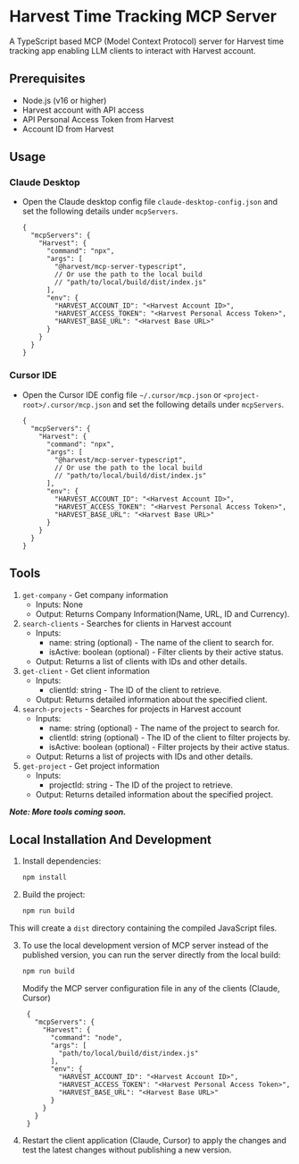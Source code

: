 # Harvest Time Tracking MCP Server

A TypeScript based MCP (Model Context Protocol) server for Harvest time tracking app enabling LLM clients to interact with Harvest account.

## Prerequisites

- Node.js (v16 or higher)
- Harvest account with API access
- API Personal Access Token from Harvest
- Account ID from Harvest

## Usage
### Claude Desktop
- Open the Claude desktop config file `claude-desktop-config.json` and set the following details under `mcpServers`.

  ```jsonc
  {
    "mcpServers": {
      "Harvest": {
        "command": "npx",
        "args": [
          "@harvest/mcp-server-typescript",
          // Or use the path to the local build
          // "path/to/local/build/dist/index.js"
        ],
        "env": {
          "HARVEST_ACCOUNT_ID": "<Harvest Account ID>",
          "HARVEST_ACCESS_TOKEN": "<Harvest Personal Access Token>",
          "HARVEST_BASE_URL": "<Harvest Base URL>"
        }
      }
    }
  }
  ```

### Cursor IDE
- Open the Cursor IDE config file `~/.cursor/mcp.json` or `<project-root>/.cursor/mcp.json` and set the following details under `mcpServers`.

  ```jsonc
  {
    "mcpServers": {
      "Harvest": {
        "command": "npx",
        "args": [
          "@harvest/mcp-server-typescript",
          // Or use the path to the local build
          // "path/to/local/build/dist/index.js"
        ],
        "env": {
          "HARVEST_ACCOUNT_ID": "<Harvest Account ID>",
          "HARVEST_ACCESS_TOKEN": "<Harvest Personal Access Token>",
          "HARVEST_BASE_URL": "<Harvest Base URL>"
        }
      }
    }
  }
  ```


## Tools
1. `get-company` - Get company information
    - Inputs: None
    - Output: Returns Company Information(Name, URL, ID and Currency).
2. `search-clients` -  Searches for clients in Harvest account
    - Inputs:
      - name: string (optional) - The name of the client to search for.
      - isActive: boolean (optional) - Filter clients by their active status.
    - Output: Returns a list of clients with IDs and other details.
3. `get-client` - Get client information
    - Inputs:
      - clientId: string - The ID of the client to retrieve.
    - Output: Returns detailed information about the specified client.
4. `search-projects` - Searches for projects in Harvest account
    - Inputs:
      - name: string (optional) - The name of the project to search for.
      - clientId: string (optional) - The ID of the client to filter projects by.
      - isActive: boolean (optional) - Filter projects by their active status.
    - Output: Returns a list of projects with IDs and other details.
5. `get-project` - Get project information
    - Inputs:
      - projectId: string - The ID of the project to retrieve.
    - Output: Returns detailed information about the specified project.

_**Note: More tools coming soon.**_

## Local Installation And Development

1. Install dependencies:

   ```bash
   npm install
   ```
2. Build the project:

   ```bash
   npm run build
   ```
This will create a `dist` directory containing the compiled JavaScript files.

3. To use the local development version of MCP server instead of the published version, you can run the server directly from the local build:

   ```bash
   npm run build
   ```

   Modify the MCP server configuration file in any of the clients (Claude, Cursor)
   ```jsonc
    {
      "mcpServers": {
        "Harvest": {
          "command": "node",
          "args": [
            "path/to/local/build/dist/index.js"
          ],
          "env": {
            "HARVEST_ACCOUNT_ID": "<Harvest Account ID>",
            "HARVEST_ACCESS_TOKEN": "<Harvest Personal Access Token>",
            "HARVEST_BASE_URL": "<Harvest Base URL>"
          }
        }
      }
    } 
   ```
4. Restart the client application (Claude, Cursor) to apply the changes and test the latest changes without publishing a new version.
